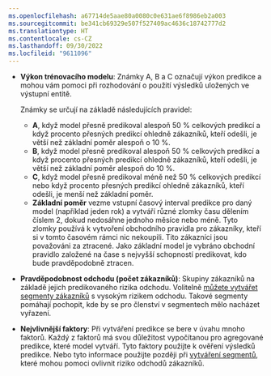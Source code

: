 ```yaml
---
ms.openlocfilehash: a67714de5aae80a0080c0e631ae6f8986eb2a003
ms.sourcegitcommit: be341cb69329e507f527409ac4636c18742777d2
ms.translationtype: HT
ms.contentlocale: cs-CZ
ms.lasthandoff: 09/30/2022
ms.locfileid: "9611096"
---
```

- **Výkon trénovacího modelu**: Známky A, B a C označují výkon predikce a mohou vám pomoci při rozhodování o použití výsledků uložených ve výstupní entitě.

  Známky se určují na základě následujících pravidel:
  - **A**, když model přesně predikoval alespoň 50 % celkových predikcí a když procento přesných predikcí ohledně zákazníků, kteří odešli, je větší než základní poměr alespoň o 10 %.
  - **B**, když model přesně predikoval alespoň 50 % celkových predikcí a když procento přesných predikcí ohledně zákazníků, kteří odešli, je větší než základní poměr alespoň do 10 %.
  - **C**, když model přesně predikoval méně než 50 % celkových predikcí nebo když procento přesných predikcí ohledně zákazníků, kteří odešli, je menší než základní poměr.
  - **Základní poměr** vezme vstupní časový interval predikce pro daný model (například jeden rok) a vytváří různé zlomky času dělením číslem 2, dokud nedosáhne jednoho měsíce nebo méně. Tyto zlomky používá k vytvoření obchodního pravidla pro zákazníky, kteří si v tomto časovém rámci nic nekoupili. Tito zákazníci jsou považováni za ztracené. Jako základní model je vybráno obchodní pravidlo založené na čase s nejvyšší schopností predikovat, kdo bude pravděpodobně ztracen.

- **Pravděpodobnost odchodu (počet zákazníků)**: Skupiny zákazníků na základě jejich predikovaného rizika odchodu. Volitelně [můžete vytvářet segmenty zákazníků](../prediction-based-segment.md) s vysokým rizikem odchodu. Takové segmenty pomáhají pochopit, kde by se pro členství v segmentech mělo nacházet vyřazení.

- **Nejvlivnější faktory**: Při vytváření predikce se bere v úvahu mnoho faktorů. Každý z faktorů má svou důležitost vypočítanou pro agregované predikce, které model vytváří. Tyto faktory použijte k ověření výsledků predikce. Nebo tyto informace použijte později při [vytváření segmentů](../prediction-based-segment.md), které mohou pomoci ovlivnit riziko odchodů zákazníků.